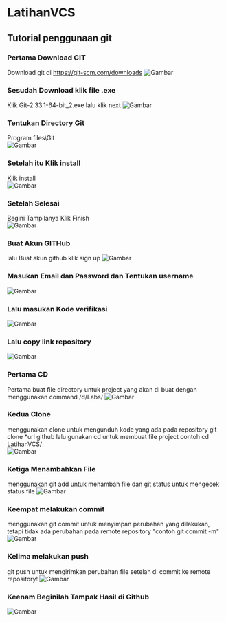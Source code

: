 # LatihanVCS
## Tutorial penggunaan git

### Pertama Download GIT
Download git di https://git-scm.com/downloads
![Gambar](ScreenShot/ss7.png)
### Sesudah Download klik file .exe
Klik Git-2.33.1-64-bit_2.exe lalu klik next
![Gambar](ScreenShot/ss8.png)
### Tentukan Directory Git
Program files\Git                                                                                                   
![Gambar](ScreenShot/ss9.png)
### Setelah itu Klik install
Klik install                                                                                    
![Gambar](ScreenShot/ss10.png)
### Setelah Selesai
Begini Tampilanya Klik Finish                                                                                   
![Gambar](ScreenShot/ss11.png)
### Buat Akun GITHub
lalu Buat akun github klik sign up
![Gambar](ScreenShot/ss12.png)
### Masukan Email dan Password dan Tentukan username
![Gambar](ScreenShot/ss13.png)
### Lalu masukan Kode verifikasi
![Gambar](ScreenShot/ss14.png)
### Lalu copy link repository
![Gambar](ScreenShot/ss15.png)

### Pertama CD
Pertama buat file directory untuk project yang akan di buat dengan menggunakan command /d/Labs/ 
![Gambar](ScreenShot/ss1.png)
### Kedua Clone
menggunakan clone untuk mengunduh kode yang ada pada repository git clone *url github lalu gunakan cd untuk membuat file project contoh cd LatihanVCS/                                 
![Gambar](ScreenShot/ss2.png)
### Ketiga Menambahkan File
menggunakan git add untuk menambah file dan git status untuk mengecek status file
![Gambar](ScreenShot/ss3.png)
### Keempat melakukan commit
menggunakan git commit untuk menyimpan perubahan yang dilakukan, tetapi tidak ada perubahan pada remote repository "contoh git commit -m"                                                   
![Gambar](ScreenShot/ss4.png)
### Kelima melakukan push
git push untuk mengirimkan perubahan file setelah di commit ke remote repository!
![Gambar](ScreenShot/ss5.png)
### Keenam Beginilah Tampak Hasil di Github
![Gambar](ScreenShot/ss.png)